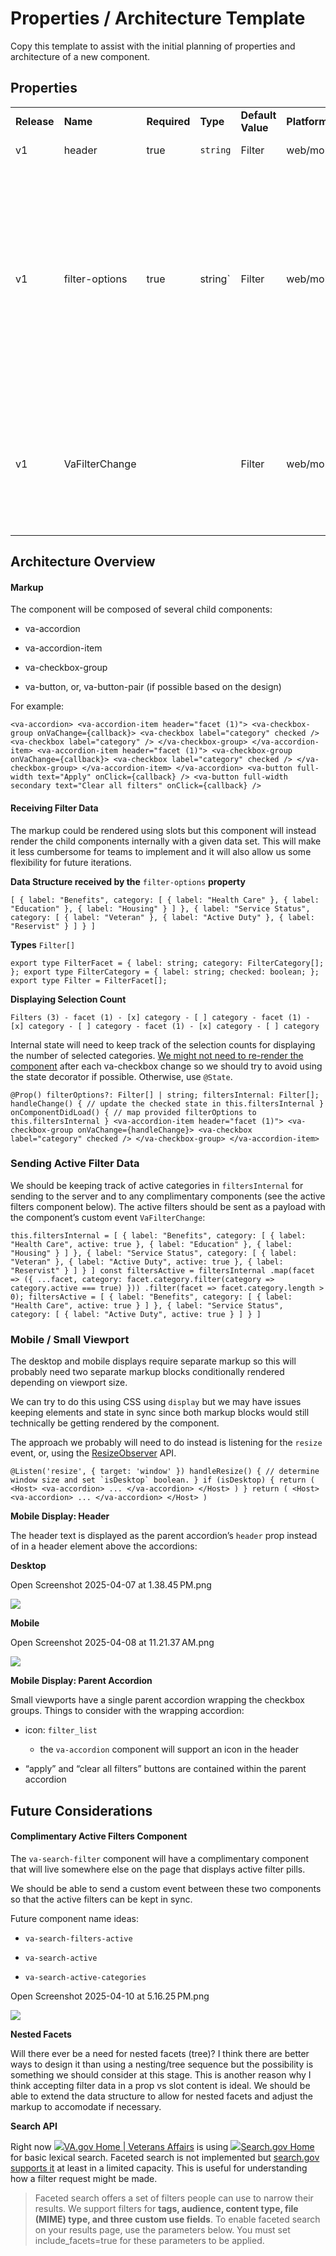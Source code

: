 # Properties / Architecture Template

Copy this template to assist with the initial planning of properties and architecture of a new component.

## Properties

|             |          |              |          |                   |              |                                                                  |
| ----------- | -------- | ------------ | -------- | ----------------- | ------------ | ---------------------------------------------------------------- |
| **Release** | **Name** | **Required** | **Type** | **Default Value** | **Platform** | **Description**                                                  |
| v1          | header   | true        | `string` | Filter             | web/mobile   |  The filter header text. |
| v1          | filter-options  | true  | string` | Filter             | web/mobile   |  Represents a list of filter facets and their categories. Use a JSON array of objects with label properties. Wrap in a string if not using the React-binding version of the web component. |
| v1          | VaFilterChange   |       |  | Filter    | web/mobile   |  A custom event emitted when the filter changes. The payload will provide all active categories.|

## Architecture Overview

#### Markup

The component will be composed of several child components:

- va-accordion
    
- va-accordion-item
    
- va-checkbox-group
    
- va-button, or, va-button-pair (if possible based on the design)

For example:

`<va-accordion> <va-accordion-item header="facet (1)"> <va-checkbox-group onVaChange={callback}> <va-checkbox label="category" checked /> <va-checkbox label="category" /> </va-checkbox-group> </va-accordion-item> <va-accordion-item header="facet (1)"> <va-checkbox-group onVaChange={callback}> <va-checkbox label="category" checked /> </va-checkbox-group> </va-accordion-item> </va-accordion> <va-button full-width text="Apply" onClick={callback} /> <va-button full-width secondary text="Clear all filters" onClick={callback} />` 

#### Receiving Filter Data

The markup could be rendered using slots but this component will instead render the child components internally with a given data set. This will make it less cumbersome for teams to implement and it will also allow us some flexibility for future iterations.

**Data Structure received by the** `filter-options` **property**

`[ { label: "Benefits", category: [ { label: "Health Care" }, { label: "Education" }, { label: "Housing" } ] }, { label: "Service Status", category: [ { label: "Veteran" }, { label: "Active Duty" }, { label: "Reservist" } ] } ]`

**Types** `Filter[]`

`export type FilterFacet = { label: string; category: FilterCategory[]; }; export type FilterCategory = { label: string; checked: boolean; }; export type Filter = FilterFacet[];`

**Displaying Selection Count**

`Filters (3) - facet (1) - [x] category - [ ] category - facet (1) - [x] category - [ ] category - facet (1) - [x] category - [ ] category`

Internal state will need to keep track of the selection counts for displaying the number of selected categories. [We might not need to re-render the component](https://stenciljs.com/docs/state#when-to-use-state "https://stenciljs.com/docs/state#when-to-use-state") after each va-checkbox change so we should try to avoid using the state decorator if possible. Otherwise, use `@State`.

`@Prop() filterOptions?: Filter[] | string; filtersInternal: Filter[]; handleChange() { // update the checked state in this.filtersInternal } onComponentDidLoad() { // map provided filterOptions to this.filtersInternal } <va-accordion-item header="facet (1)"> <va-checkbox-group onVaChange={handleChange}> <va-checkbox label="category" checked /> </va-checkbox-group> </va-accordion-item>`

### Sending Active Filter Data

We should be keeping track of active categories in `filtersInternal` for sending to the server and to any complimentary components (see the active filters component below). The active filters should be sent as a payload with the component’s custom event `VaFilterChange`:

`this.filtersInternal = [ { label: "Benefits", category: [ { label: "Health Care", active: true }, { label: "Education" }, { label: "Housing" } ] }, { label: "Service Status", category: [ { label: "Veteran" }, { label: "Active Duty", active: true }, { label: "Reservist" } ] } ] const filtersActive = filtersInternal .map(facet => ({ ...facet, category: facet.category.filter(category => category.active === true) })) .filter(facet => facet.category.length > 0); filtersActive = [ { label: "Benefits", category: [ { label: "Health Care", active: true } ] }, { label: "Service Status", category: [ { label: "Active Duty", active: true } ] } ]`

### Mobile / Small Viewport

The desktop and mobile displays require separate markup so this will probably need two separate markup blocks conditionally rendered depending on viewport size.

We can try to do this using CSS using `display` but we may have issues keeping elements and state in sync since both markup blocks would still technically be getting rendered by the component.

The approach we probably will need to do instead is listening for the `resize` event, or, using the [ResizeObserver](https://developer.mozilla.org/en-US/docs/Web/API/ResizeObserver "https://developer.mozilla.org/en-US/docs/Web/API/ResizeObserver") API.

``@Listen('resize', { target: 'window' }) handleResize() { // determine window size and set `isDesktop` boolean. } if (isDesktop) { return ( <Host> <va-accordion> ... </va-accordion> </Host> ) } return ( <Host> <va-accordion> ... </va-accordion> </Host> )``

**Mobile Display: Header**

The header text is displayed as the parent accordion’s `header` prop instead of in a header element above the accordions:

**Desktop**

Open Screenshot 2025-04-07 at 1.38.45 PM.png

![](blob:https://vfs.atlassian.net/5e96dce7-68c0-485e-b592-a2e73cbc5daf#media-blob-url=true&id=0ddb6d6a-fba4-4d5e-b402-1fa077df54ed&collection=contentId-4014112769&contextId=4014112769&mimeType=image%2Fpng&name=Screenshot%202025-04-07%20at%201.38.45%E2%80%AFPM.png&size=10148&width=331&height=271&alt=)

**Mobile**

Open Screenshot 2025-04-08 at 11.21.37 AM.png

![](blob:https://vfs.atlassian.net/6ab2e58a-75f8-4a7f-bc0f-0d0eeca68f68#media-blob-url=true&id=7b3e14aa-b743-49c2-989f-3cc1a42b67f9&collection=contentId-4014112769&contextId=4014112769&mimeType=image%2Fpng&name=Screenshot%202025-04-08%20at%2011.21.37%E2%80%AFAM.png&size=9661&width=320&height=250&alt=)

**Mobile Display: Parent Accordion**

Small viewports have a single parent accordion wrapping the checkbox groups. Things to consider with the wrapping accordion:

- icon: `filter_list`
    
    - the `va-accordion` component will support an icon in the header
        
- “apply” and “clear all filters” buttons are contained within the parent accordion
    

## Future Considerations

#### Complimentary Active Filters Component

The `va-search-filter` component will have a complimentary component that will live somewhere else on the page that displays active filter pills.

We should be able to send a custom event between these two components so that the active filters can be kept in sync.

Future component name ideas:

- `va-search-filters-active`
    
- `va-search-active`
    
- `va-search-active-categories`
    

Open Screenshot 2025-04-10 at 5.16.25 PM.png

![](blob:https://vfs.atlassian.net/c643242d-3139-4fba-b8e3-9445f7124ef9#media-blob-url=true&id=c97892dc-2ff3-408e-9195-4839ab138206&collection=contentId-4014112769&contextId=4014112769&mimeType=image%2Fpng&name=Screenshot%202025-04-10%20at%205.16.25%E2%80%AFPM.png&size=15521&width=302&height=216&alt=)

**Nested Facets**

Will there ever be a need for nested facets (tree)? I think there are better ways to design it than using a nesting/tree sequence but the possibility is something we should consider at this stage. This is another reason why I think accepting filter data in a prop vs slot content is ideal. We should be able to extend the data structure to allow for nested facets and adjust the markup to accomodate if necessary.

**Search API**

Right now [![](https://s3-us-gov-west-1.amazonaws.com/content.www.va.gov/img/design/icons/favicon.ico)VA.gov Home | Veterans Affairs](http://va.gov/) is using [![](https://search.gov/assets/img/favicons/favicon-32x32.png)Search.gov Home](http://search.gov/) for basic lexical search. Faceted search is not implemented but [search.gov supports it](https://open.gsa.gov/api/searchgov-results/#expected-results "https://open.gsa.gov/api/searchgov-results/#expected-results") at least in a limited capacity. This is useful for understanding how a filter request might be made.

> Faceted search offers a set of filters people can use to narrow their results. We support filters for **tags, audience, content type, file (MIME) type, and three custom use fields**. To enable faceted search on your results page, use the parameters below. You must set include_facets=true for these parameters to be applied.
